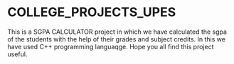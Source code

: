 # COLLEGE_PROJECTS_UPES
This is a SGPA CALCULATOR project in which we have calculated the sgpa of the students with the help of their grades and subject credits.
In this we have used C++ programming languaqge.
Hope you all find this project useful.
